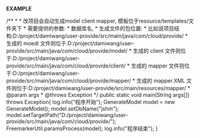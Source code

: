 **EXAMPLE**

/**
     * 
     * 改项目会自动生成model client mapper, 模板位于resource/templates/文件夹下
     * 需要提供的参数:
     *  数据库名,
     *  生成文件的包位置:
     *      比如说项目结构:D:/project/damiwang/user-provide/src/main/java/com/cloud/provide/
     *      生成的 moedl 文件则位于:D:/project/damiwang/user-provide/src/main/java/com/cloud/provide/model/
     *      生成的 client 文件则位于:D:/project/damiwang/user-provide/src/main/java/com/cloud/provide/client/
     *      生成的 mapper 文件则位于:D:/project/damiwang/user-provide/src/main/java/com/cloud/provide/mapper/
     *      生成的 mapper.XML 文件则位于:D:/project/damiwang/user-provide/src/main/resources/mapper/
     * @param args
     * @throws Exception
     */
    public static void main(String args[]) throws Exception{
        log.info("程序开始");
        GenerateModel model = new GenerateModel();
        model.setDbName("jshm");
        model.setTargetPath("D:/project/damiwang/user-provide/src/main/java/com/cloud/provide/");
        FreemarkerUtil.paramsProcess(model);
        log.info("程序结束");
    }